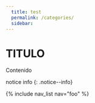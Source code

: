 ```yaml
---
  title: test
  permalink: /categories/
  sidebar:
---
```



# TITULO
Contenido

notice info
{: .notice--info}

{% include nav_list nav="foo" %}